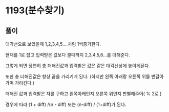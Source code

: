 
# 1193(분수찾기)
## 풀이
대각선으로 보았을때 1,2,3,4,5....처럼 1씩증가한다.

현재를 1로 잡고 입력받은 값보다 클때까지 2,3,4,5,6...를 더해준다.

그렇게 되면 당연히 총 더해진값과 입력받은 값은 같은 대각선상에 놓이게된다.

또한 총 더해진값은 항상 끝을 가리키게 된다. (하지만 왼쪽 아래랑 오른쪽 위를 번갈아가며 가리킨다.)

더해진 값과 입력받은 차를 구하고 왼쪽아래인지 오른쪽 위인지 판별해주어( % 2로 ) 

경우에 따라 (1 + diff) /(n - diff) 또는 (n-diff) / (1+diff)가 된다. 
